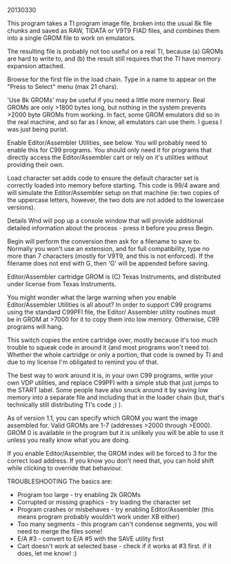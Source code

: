 20130330

This program takes a TI program image file, broken into
the usual 8k file chunks and saved as RAW, TIDATA or V9T9
FIAD files, and combines them into a single GROM file 
to work on emulators.

The resulting file is probably not too useful on a real TI,
because (a) GROMs are hard to write to, and (b) the result
still requires that the TI have memory expansion attached.

Browse for the first file in the load chain. Type in a name
to appear on the "Press to Select" menu (max 21 chars).

'Use 8k GROMs' may be useful if you need a little more memory.
Real GROMs are only >1800 bytes long, but nothing in the system
prevents >2000 byte GROMs from working. In fact, some GROM
emulators did so in the real machine, and so far as I know, all
emulators can use them. I guess I was just being purist.

Enable Editor/Assembler Utilities, see below. You will probably
need to enable this for C99 programs. You should only need it
for programs that directly access the Editor/Assembler cart or
rely on it's utilities without providing their own.

Load character set adds code to ensure the default character set
is correctly loaded into memory before starting. This code is
99/4 aware and will simulate the Editor/Assembler setup on that
machine (ie: two copies of the uppercase letters, however, the 
two dots are not added to the lowercase versions).

Details Wnd will pop up a console window that will provide
additional detailed information about the process - press it
before you press Begin.

Begin will perform the conversion then ask for a filename to 
save to. Normally you won't use an extension, and for full
compatibility, type no more than 7 characters (mostly for V9T9,
and this is not enforced). If the filename does not end with G,
then 'G' will be appended before saving.

Editor/Assembler cartridge GROM is (C) Texas Instruments,
and distributed under license from Texas Instruments.

You might wonder what the large warning when you enable
Editor/Assembler Utilities is all about? In order to support
C99 programs using the standard C99PFI file, the Editor/
Assembler utility routines must be in GROM at >7000 for it
to copy them into low memory. Otherwise, C99 programs will
hang. 

This switch copies the entire cartridge over, mostly because
it's too much trouble to squeak code in around it (and most
programs won't need to). Whether the whole cartridge or only
a portion, that code is owned by TI and due to my license I'm
obligated to remind you of that.

The best way to work around it is, in your own C99 programs,
write your own VDP utilities, and replace C99PFI with a 
simple stub that just jumps to the START label. Some people
have also snuck around it by saving low memory into a separate
file and including that in the loader chain (but, that's
technically still distributing TI's code ;) ).

As of version 1.1, you can specify which GROM you want the
image assembled for. Valid GROMs are 1-7 (addresses >2000
through >E000). GROM 0 is available in the program but it
is unlikely you will be able to use it unless you really
know what you are doing.

If you enable Editor/Assembler, the GROM index will be forced
to 3 for the correct load address. If you know you don't need
that, you can hold shift while clicking to override that behaviour.

TROUBLESHOOTING
The basics are:
- Program too large - try enabling 2k GROMs
- Corrupted or missing graphics - try loading the character set
- Program crashes or misbehaves - try enabling Editor/Assembler 
 (this means program probably wouldn't work under XB either)
- Too many segments - this program can't condense segments, you 
 will need to merge the files some!
- E/A #3 - convert to E/A #5 with the SAVE utility first
- Cart doesn't work at selected base - check if it works at #3 first.
 if it does, let me know! :)
